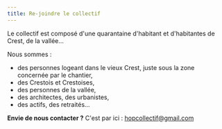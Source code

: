 ```yaml
---
title: Re-joindre le collectif
---
```

Le collectif est composé d'une quarantaine d'habitant et d'habitantes de Crest, de la vallée...

Nous sommes : 
- des personnes logeant dans le vieux Crest, juste sous la zone concernée par le chantier, 
- des Crestois et Crestoises, 
- des personnes de la vallée,
- des architectes, des urbanistes, 
- des actifs, des retraités...

**Envie de nous contacter ?**
C'est par ici : [hopcollectif@gmail.com](hopcollectif@gmail.com)